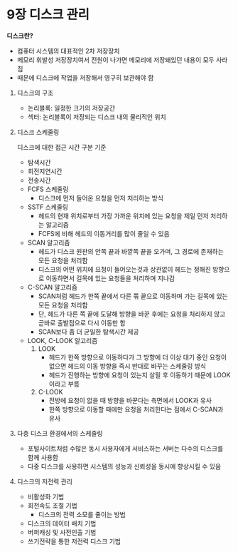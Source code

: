 # 9장 디스크 관리

**디스크란?** 

* 컴퓨터 시스템의 대표적인 2차 저장장치
* 메모리 휘발성 저장장치여서 전원이 나가면 메모리에 저장돼있던 내용이 모두 사라짐
* 때문에 디스크에 작업을 저장해서 영구히 보관해야 함

1. 디스크의 구조
   * 논리블록: 일정한 크기의 저장공간
   * 섹터: 논리블록이 저장되는 디스크 내의 물리적인 위치
2. 디스크 스케줄링

   디스크에 대한 접근 시간 구분 기준

   * 탐색시간
   * 회전지연시간
   * 전송시간
   * FCFS 스케줄링
     * 디스크에 먼저 들어온 요청을 먼저 처리하는 방식
   * SSTF 스케줄링
     * 헤드의 현재 위치로부터 가장 가까운 위치에 있는 요청을 제일 먼저 처리하는 알고리즘
     * FCFS에 비해 헤드의 이동거리를 많이 줄일 수 있음
   * SCAN 알고리즘
     * 헤드가 디스크 원판의 안쪽 끝과 바깥쪽 끝을 오가며, 그 경로에 존재하는 모든 요청을 처리함
     * 디스크의 어떤 위치에 요청이 들어오는것과 상관없이 헤드는 정해진 방향으로 이동하면서 길목에 있는 요청들을 처리하며 지나감
   * C-SCAN 알고리즘
     * SCAN처럼 헤드가 한쪽 끝에서 다른 쪾 끝으로 이동하며 가는 길목에 있는 모든 요청을 처리함
     * 단, 헤드가 다른 쪽 끝에 도달해 방향을 바꾼 후에는 요청을 처리하지 않고 곧바로 출발점으로 다시 이동만 함
     * SCAN보다 좀 더 균일한 탐색시간 제공
   * LOOK, C-LOOK 알고리즘
     1. LOOK
        * 헤드가 한쪽 방향으로 이동하다가 그 방향에 더 이상 대기 중인 요청이 없으면 헤드의 이동 방향을 즉시 반대로 바꾸는 스케줄링 방식
        * 헤드가 진행하는 방향에 요청이 있는지 살필 후 이동하기 때문에 LOOK이라고 부름
     2. C-LOOK
        * 전방에 요청이 없을 때 방향을 바꾼다는 측면에서 LOOK과 유사
        * 한쪽 방향으로 이동할 때에만 요청을 처리한다는 점에서 C-SCAN과 유사

3. 다중 디스크 환경에서의 스케줄링
   * 포털사이트처럼 수많은 동시 사용자에게 서비스하는 서버는 다수의 디스크를 함께 사용함
   * 다중 디스크를 사용하면 시스템의 성능과 신뢰성을 동시에 향상시킬 수 있음
4. 디스크의 저전력 관리
   * 비활성화 기법
   * 회전속도 조절 기법
     * 디스크의 전력 소모를 줄이는 방법
   * 디스크의 데이터 배치 기법
   * 버퍼캐싱 및 사전인출 기법
   * 쓰기전략을 통한 저전력 디스크 기법

